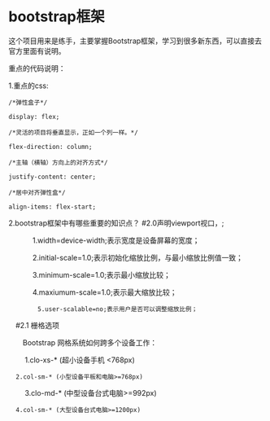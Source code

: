 # bootstrap框架
这个项目用来是练手，主要掌握Bootstrap框架，学习到很多新东西，可以直接去官方里面有说明。

重点的代码说明：

1.重点的css:

    /*弹性盒子*/
    
    display: flex;
    
    /*灵活的项目将垂直显示，正如一个列一样。*/
    
    flex-direction: column;
    
    /*主轴（横轴）方向上的对齐方式*/
    
    justify-content: center;
    
    /*居中对齐弹性盒*/
    
    align-items: flex-start;
    
 2.bootstrap框架中有哪些重要的知识点？
 #2.0声明viewport视口，<meta name="viewport" content="width=device-width">;

            1.width=device-width;表示宽度是设备屏幕的宽度；

            2.initial-scale=1.0;表示初始化缩放比例，与最小缩放比例值一致；

            3.minimum-scale=1.0;表示最小缩放比较；

            4.maxiumum-scale=1.0;表示最大缩放比较；

            5.user-scalable=no;表示用户是否可以调整缩放比例；
 　#2.1 栅格选项

　　Bootstrap 网格系统如何跨多个设备工作：

　　   1.clo-xs-* (超小设备手机 <768px) 
    
      2.col-sm-* (小型设备平板和电脑>=768px)

　　  3.clo-md-* (中型设备台式电脑>=992px)
  
      4.col-sm-* (大型设备台式电脑>=1200px)
      
      
 
